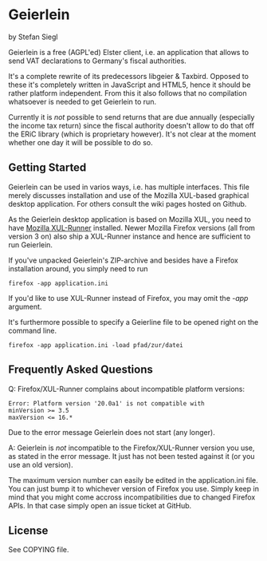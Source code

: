  Geierlein
============

by Stefan Siegl

Geierlein is a free (AGPL'ed) Elster client, i.e. an application that
allows to send VAT declarations to Germany's fiscal authorities.

It's a complete rewrite of its predecessors libgeier & Taxbird.
Opposed to these it's completely written in JavaScript and HTML5,
hence it should be rather platform independent.  From this it also
follows that no compilation whatsoever is needed to get Geierlein to
run.

Currently it is *not* possible to send returns that are due annually
(especially the income tax return) since the fiscal authority doesn't
allow to do that off the ERiC library (which is proprietary however).
It's not clear at the moment whether one day it will be possible to
do so.


 Getting Started
-------------------

Geierlein can be used in varios ways, i.e. has multiple interfaces.
This file merely discusses installation and use of the Mozilla XUL-based
graphical desktop application.  For others consult the wiki pages
hosted on Github.

As the Geierlein desktop application is based on Mozilla XUL, you need
to have [Mozilla XUL-Runner](https://developer.mozilla.org/de/xulrunner)
installed.  Newer Mozilla Firefox versions (all from version 3 on) also
ship a XUL-Runner instance and hence are sufficient to run Geierlein.

If you've unpacked Geierlein's ZIP-archive and besides have a Firefox
installation around, you simply need to run

    firefox -app application.ini


If you'd like to use XUL-Runner instead of Firefox, you may omit the
_-app_ argument.

It's furthermore possible to specify a Geierline file to be opened
right on the command line.

    firefox -app application.ini -load pfad/zur/datei


 Frequently Asked Questions
-------------------------------

Q: Firefox/XUL-Runner complains about incompatible platform versions:

    Error: Platform version '20.0a1' is not compatible with
    minVersion >= 3.5
    maxVersion <= 16.*

Due to the error message Geierlein does not start (any longer).

A: Geierlein is _not_ incompatible to the Firefox/XUL-Runner version
you use, as stated in the error message.  It just has not been
tested against it (or you use an old version).

The maximum version number can easily be edited in the application.ini
file.  You can just bump it to whichever version of Firefox you use.
Simply keep in mind that you might come accross incompatibilities due
to changed Firefox APIs.  In that case simply open an issue ticket at
GitHub.


 License
----------

See COPYING file.
